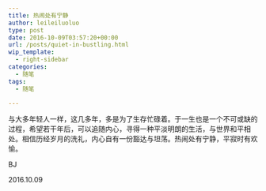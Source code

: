 ```yaml
---
title: 热闹处有宁静
author: leileiluoluo
type: post
date: 2016-10-09T03:57:20+00:00
url: /posts/quiet-in-bustling.html
wip_template:
  - right-sidebar
categories:
  - 随笔
tags:
  - 随笔

---
```

与大多年轻人一样，这几多年，多是为了生存忙碌着。于一生也是一个不可或缺的过程，希望若干年后，可以追随内心，寻得一种平淡明朗的生活，与世界和平相处。相信历经岁月的洗礼，内心自有一份豁达与坦荡。热闹处有宁静，平寂时有欢愉。

BJ
  
2016.10.09